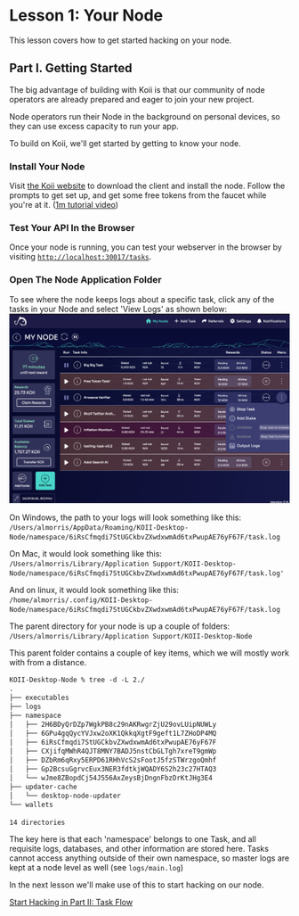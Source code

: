 # Lesson 1: Your Node

This lesson covers how to get started hacking on your node.

## Part I. Getting Started

The big advantage of building with Koii is that our community of node operators are already prepared and eager to join your new project.

Node operators run their Node in the background on personal devices, so they can use excess capacity to run your app.

To build on Koii, we'll get started by getting to know your node.

### Install Your Node

Visit [the Koii website](https://koii.network) to download the client and install the node. Follow the prompts to get set up, and get some free tokens from the faucet while you're at it. ([1m tutorial video](https://www.youtube.com/watch?v=n2pvrSl01FI&t=1s))

### Test Your API In the Browser

Once your node is running, you can test your webserver in the browser by visiting [`http://localhost:30017/tasks`](http://localhost:30017/tasks).

### Open The Node Application Folder

To see where the node keeps logs about a specific task, click any of the tasks in your Node and select 'View Logs' as shown below:
![Open the logs file](../img/my-node-open-logs.png)

On Windows, the path to your logs will look something like this:
`/Users/almorris/AppData/Roaming/KOII-Desktop-Node/namespace/6iRsCfmqdi7StUGCkbvZXwdxwmAd6txPwupAE76yF67F/task.log`

On Mac, it would look something like this:
`/Users/almorris/Library/Application Support/KOII-Desktop-Node/namespace/6iRsCfmqdi7StUGCkbvZXwdxwmAd6txPwupAE76yF67F/task.log'`

And on linux, it would look something like this:
`/home/almorris/.config/KOII-Desktop-Node/namespace/6iRsCfmqdi7StUGCkbvZXwdxwmAd6txPwupAE76yF67F/task.log`

The parent directory for your node is up a couple of folders:
`/Users/almorris/Library/Application Support/KOII-Desktop-Node`

This parent folder contains a couple of key items, which we will mostly work with from a distance.

```
KOII-Desktop-Node % tree -d -L 2./
.
├── executables
├── logs
├── namespace
│   ├── 2H6BDyQrDZp7WgkPB8c29nAKRwgrZjU29ovLUipNUWLy
│   ├── 6GPu4gqQycYVJxw2oXK1QkkqXgtF9geft1L7ZHoDP4MQ
│   ├── 6iRsCfmqdi7StUGCkbvZXwdxwmAd6txPwupAE76yF67F
│   ├── CXjifqMWhR4QJT8MNY7BADJ5nstCbGLTgh7xreT9gmWp
│   ├── DZbRm6qRxy5ERPD61RHhVcS2sFootJ5fzSTWrzgoQmhf
│   ├── Gp2BcsuGgrvcEux3NER3fdtkjWQADY6S2h23c27HTAQ3
│   └── wJme8ZBopdCj54J556AxZeysBjDngnFbzDrKtJHg3E4
├── updater-cache
│   └── desktop-node-updater
└── wallets

14 directories
```

The key here is that each 'namespace' belongs to one Task, and all requisite logs, databases, and other information are stored here. Tasks cannot access anything outside of their own namespace, so master logs are kept at a node level as well (see `logs/main.log`)

In the next lesson we'll make use of this to start hacking on our node.

[Start Hacking in Part II: Task Flow](./PartII.md)
